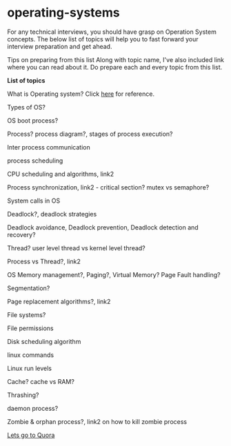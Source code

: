 # operating-systems

For any technical interviews, you should have grasp on Operation System concepts. The below list of topics will help you to fast forward your interview preparation and get ahead.

Tips on preparing from this list
Along with topic name, I've also included link where you can read about it. Do prepare each and every topic from this list.

**List of topics**

What is Operating system? Click [here](https://www.tutorialspoint.com/operating_system/os_overview.htm) for reference.

Types of OS?

OS boot process?

Process? process diagram?, stages of process execution?

Inter process communication

process scheduling

CPU scheduling and algorithms, link2

Process synchronization, link2 - critical section? mutex vs semaphore?

System calls in OS

Deadlock?, deadlock strategies

Deadlock avoidance, Deadlock prevention, Deadlock detection and recovery?

Thread? user level thread vs kernel level thread?

Process vs Thread?, link2

OS Memory management?, Paging?, Virtual Memory? Page Fault handling?

Segmentation?

Page replacement algorithms?, link2

File systems?

File permissions

Disk scheduling algorithm

linux commands

Linux run levels

Cache? cache vs RAM?

Thrashing?

daemon process?

Zombie & orphan process?, link2 on how to kill zombie process


[Lets go to Quora](https://www.quora.com)

